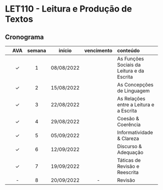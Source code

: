# LET110 - Leitura e Produção de Textos

<!-- ## Docente
Prof.ª Joice Eloi Guimarães -->


## Cronograma

|   | AVA | semana | início | vencimento | conteúdo |
|:---:|:---:|:---:|:---:|:---:|:---|
|  | &check; | 1 | 08/08/2022 |  | As Funções Sociais da Leitura e da Escrita |
|  | &check; | 2 | 15/08/2022 |  | As Concepções de Linguagem |
|  | &check; | 3 | 22/08/2022 |  | As Relações entre a Leitura e a Escrita |
|  | &check; | 4 | 29/08/2022 |  | Coesão & Coerência |
|  | &check; | 5 | 05/09/2022 |  | Informatividade & Clareza |
|  | &check; | 6 | 12/09/2022 |  | Discurso & Adequação |
|  | &check; | 7 | 19/09/2022 |  | Táticas de Revisão e Reescrita |
|  | - | 8 | 20/09/2022 | - | Revisão |